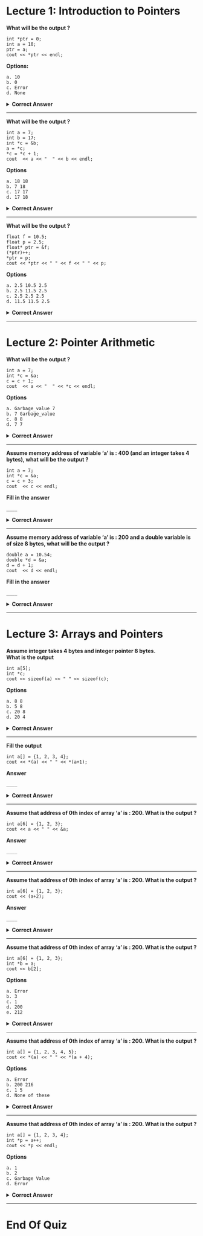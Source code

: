 # Lecture 1: Introduction to Pointers

**What will be the output ?**

    int *ptr = 0;
    int a = 10;
    ptr = a;
    cout << *ptr << endl;

**Options:**

    a. 10
    b. 0
    c. Error
    d. None

<details> <summary><strong>Correct Answer</strong></summary>

    Error
    Cannot assign int value to an int*

</details>

---

**What will be the output ?**

    int a = 7;
    int b = 17;
    int *c = &b;
    a = *c;
    *c = *c + 1;
    cout  << a << "  " << b << endl;

**Options**

    a. 18 18
    b. 7 18
    c. 17 17
    d. 17 18

<details> <summary><strong>Correct Answer</strong></summary>

    d. 17 18
    Make a variable map.

</details>

---

**What will be the output ?**

    float f = 10.5;
    float p = 2.5;
    float* ptr = &f;
    (*ptr)++;
    *ptr = p;
    cout << *ptr << " " << f << " " << p;

**Options**

    a. 2.5 10.5 2.5
    b. 2.5 11.5 2.5
    c. 2.5 2.5 2.5
    d. 11.5 11.5 2.5

<details> <summary><strong>Correct Answer</strong></summary>

    c.2.5 2.5 2.5
    Make a variable map.

</details>

---

# Lecture 2: Pointer Arithmetic

**What will be the output ?**

    int a = 7;
    int *c = &a;
    c = c + 1;
    cout  << a << "  " << *c << endl;

**Options**

    a. Garbage_value 7
    b. 7 Garbage_value
    c. 8 8
    d. 7 7

<details> <summary><strong>Correct Answer</strong></summary>

    b. 7 Garbage_value
    Obvious.

</details>

---

**Assume memory address of variable ‘a’ is : 400 (and an integer takes 4 bytes), what will be the output ?**

    int a = 7;
    int *c = &a;
    c = c + 3;
    cout  << c << endl;

**Fill in the answer**

    ____

<details> <summary><strong>Correct Answer</strong></summary>

    412
    400 + 3*4 = 412

</details>

---

**Assume memory address of variable ‘a’ is : 200 and a double variable is of size 8 bytes, what will be the output ?**

    double a = 10.54;
    double *d = &a;
    d = d + 1;
    cout  << d << endl;

**Fill in the answer**

    ____

<details> <summary><strong>Correct Answer</strong></summary>

    208
    200 + 1*8 = 208

</details>

---

# Lecture 3: Arrays and Pointers

**Assume integer takes 4 bytes and integer pointer 8 bytes.**\
**What is the output**

    int a[5];
    int *c;
    cout << sizeof(a) << " " << sizeof(c);

**Options**

    a. 8 8
    b. 5 8
    c. 20 8
    d. 20 4

<details> <summary><strong>Correct Answer</strong></summary>

    c. 20 8
    sizeof(a) = size of the array, sizeof(c) = 8 bytes(ust the pointer size)

</details>

---

**Fill the output**

    int a[] = {1, 2, 3, 4};
    cout << *(a) << " " << *(a+1);

**Answer**

    ____

<details> <summary><strong>Correct Answer</strong></summary>

    c. 1 2
    *a = first element of the array,*(a+1) is the second element

</details>

---

**Assume that address of 0th index of array ‘a’ is : 200. What is the output ?**

    int a[6] = {1, 2, 3};
    cout << a << " " << &a;

**Answer**

    ____

<details> <summary><strong>Correct Answer</strong></summary>

    200 200
    value of 'a' and address of 'a' is the same in case of array names.

</details>

---

**Assume that address of 0th index of array ‘a’ is : 200. What is the output ?**

    int a[6] = {1, 2, 3};
    cout << (a+2);

**Answer**

    ____

<details> <summary><strong>Correct Answer</strong></summary>

    200
    jump = 4, 200 + 2*(4) = 20. Jump is decided based on data type.

</details>

---

**Assume that address of 0th index of array ‘a’ is : 200. What is the output ?**

    int a[6] = {1, 2, 3};
    int *b = a;
    cout << b[2];

**Options**

    a. Error
    b. 3
    c. 1
    d. 200
    e. 212

<details> <summary><strong>Correct Answer</strong></summary>

    b. 3
    b[2] = 3rd element

</details>

---

**Assume that address of 0th index of array ‘a’ is : 200. What is the output ?**

    int a[] = {1, 2, 3, 4, 5};
    cout << *(a) << " " << *(a + 4);

**Options**

    a. Error
    b. 200 216
    c. 1 5
    d. None of these

<details> <summary><strong>Correct Answer</strong></summary>

    b. 1 5
    1st and 5th element

</details>

---

**Assume that address of 0th index of array ‘a’ is : 200. What is the output ?**

    int a[] = {1, 2, 3, 4};
    int *p = a++;
    cout << *p << endl;

**Options**

    a. 1
    b. 2
    c. Garbage Value
    d. Error

<details> <summary><strong>Correct Answer</strong></summary>

    d. Error
    int *p = a is okay, but a = a+1 is invalid, coz it intends to make a change in the symbol table.

</details>

---

# End Of Quiz
